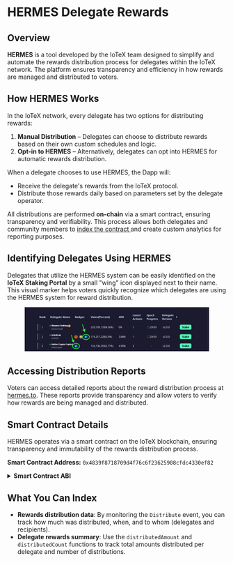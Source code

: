 # HERMES Delegate Rewards

## Overview

**HERMES** is a tool developed by the IoTeX team designed to simplify and automate the rewards distribution process for delegates within the IoTeX network. The platform ensures transparency and efficiency in how rewards are managed and distributed to voters.

## How HERMES Works

In the IoTeX network, every delegate has two options for distributing rewards:

1. **Manual Distribution** – Delegates can choose to distribute rewards based on their own custom schedules and logic.
2. **Opt-in to HERMES** – Alternatively, delegates can opt into HERMES for automatic rewards distribution.

When a delegate chooses to use HERMES, the Dapp will:

* Receive the delegate's rewards from the IoTeX protocol.
* Distribute those rewards daily based on parameters set by the delegate operator.

All distributions are performed **on-chain** via a smart contract, ensuring transparency and verifiability. This process allows both delegates and community members to [index the contract ](../chain-indexing/)and create custom analytics for reporting purposes.

## Identifying Delegates Using HERMES

Delegates that utilize the HERMES system can be easily identified on the **IoTeX Staking Portal** by a small "wing" icon displayed next to their name. This visual marker helps voters quickly recognize which delegates are using the HERMES system for reward distribution.

<figure><img src="../../../.gitbook/assets/image.png" alt=""><figcaption></figcaption></figure>

## Accessing Distribution Reports

Voters can access detailed reports about the reward distribution process at [hermes.to](https://hermes.to/). These reports provide transparency and allow voters to verify how rewards are being managed and distributed.

## Smart Contract Details

HERMES operates via a smart contract on the IoTeX blockchain, ensuring transparency and immutability of the rewards distribution process.

**Smart Contract Address:** `0x4839f8718709d4f76c6f23625908cfdc4330ef82`

<details>

<summary><strong>Smart Contract ABI</strong></summary>

```javascript
[
    {
        "type": "constructor",
        "inputs": [
            {
                "name": "_contractStartEpoch",
                "type": "uint256"
            },
            {
                "name": "_multisendAddress",
                "type": "address"
            },
            {
                "name": "_forwardRegistrationAddress",
                "type": "address"
            },
            {
                "name": "_analyticsEndpoint",
                "type": "string"
            }
        ],
        "stateMutability": "nonpayable"
    },
    {
        "type": "function",
        "name": "addAddressToWhitelist",
        "inputs": [
            {
                "name": "addr",
                "type": "address"
            }
        ],
        "outputs": [
            {
                "name": "success",
                "type": "bool"
            }
        ],
        "stateMutability": "nonpayable"
    },
    {
        "type": "function",
        "name": "addAddressesToWhitelist",
        "inputs": [
            {
                "name": "addrs",
                "type": "address[]"
            }
        ],
        "outputs": [
            {
                "name": "success",
                "type": "bool"
            }
        ],
        "stateMutability": "nonpayable"
    },
    {
        "type": "function",
        "name": "analyticsEndpoint",
        "inputs": [],
        "outputs": [
            {
                "name": "",
                "type": "string"
            }
        ],
        "stateMutability": "view"
    },
    {
        "type": "function",
        "name": "commitDistributions",
        "inputs": [
            {
                "name": "endEpoch",
                "type": "uint256"
            },
            {
                "name": "delegateNames",
                "type": "bytes32[]"
            }
        ],
        "outputs": [],
        "stateMutability": "nonpayable"
    },
    {
        "type": "function",
        "name": "contractStartEpoch",
        "inputs": [],
        "outputs": [
            {
                "name": "",
                "type": "uint256"
            }
        ],
        "stateMutability": "view"
    },
    {
        "type": "function",
        "name": "distributeRewards",
        "inputs": [
            {
                "name": "delegateName",
                "type": "bytes32"
            },
            {
                "name": "endEpoch",
                "type": "uint256"
            },
            {
                "name": "recipients",
                "type": "address[]"
            },
            {
                "name": "amounts",
                "type": "uint256[]"
            }
        ],
        "outputs": [],
        "stateMutability": "payable"
    },
    {
        "type": "function",
        "name": "distributedAmount",
        "inputs": [
            {
                "name": "",
                "type": "bytes32"
            }
        ],
        "outputs": [
            {
                "name": "",
                "type": "uint256"
            }
        ],
        "stateMutability": "view"
    },
    {
        "type": "function",
        "name": "distributedCount",
        "inputs": [
            {
                "name": "",
                "type": "bytes32"
            }
        ],
        "outputs": [
            {
                "name": "",
                "type": "uint256"
            }
        ],
        "stateMutability": "view"
    },
    {
        "type": "function",
        "name": "distributions",
        "inputs": [
            {
                "name": "",
                "type": "bytes32"
            },
            {
                "name": "",
                "type": "uint256"
            }
        ],
        "outputs": [
            {
                "name": "distributedCount",
                "type": "uint256"
            },
            {
                "name": "amount",
                "type": "uint256"
            }
        ],
        "stateMutability": "view"
    },
    {
        "type": "function",
        "name": "endEpochs",
        "inputs": [
            {
                "name": "",
                "type": "uint256"
            }
        ],
        "outputs": [
            {
                "name": "",
                "type": "uint256"
            }
        ],
        "stateMutability": "view"
    },
    {
        "type": "function",
        "name": "forwardRegistration",
        "inputs": [],
        "outputs": [
            {
                "name": "",
                "type": "address"
            }
        ],
        "stateMutability": "view"
    },
    {
        "type": "function",
        "name": "getEndEpochCount",
        "inputs": [],
        "outputs": [
            {
                "name": "",
                "type": "uint256"
            }
        ],
        "stateMutability": "view"
    },
    {
        "type": "function",
        "name": "multisender",
        "inputs": [],
        "outputs": [
            {
                "name": "",
                "type": "address"
            }
        ],
        "stateMutability": "view"
    },
    {
        "type": "function",
        "name": "owner",
        "inputs": [],
        "outputs": [
            {
                "name": "",
                "type": "address"
            }
        ],
        "stateMutability": "view"
    },
    {
        "type": "function",
        "name": "recipientEpochTracker",
        "inputs": [
            {
                "name": "",
                "type": "bytes32"
            },
            {
                "name": "",
                "type": "address"
            }
        ],
        "outputs": [
            {
                "name": "",
                "type": "uint256"
            }
        ],
        "stateMutability": "view"
    },
    {
        "type": "function",
        "name": "removeAddressFromWhitelist",
        "inputs": [
            {
                "name": "addr",
                "type": "address"
            }
        ],
        "outputs": [
            {
                "name": "success",
                "type": "bool"
            }
        ],
        "stateMutability": "nonpayable"
    },
    {
        "type": "function",
        "name": "removeAddressesFromWhitelist",
        "inputs": [
            {
                "name": "addrs",
                "type": "address[]"
            }
        ],
        "outputs": [
            {
                "name": "success",
                "type": "bool"
            }
        ],
        "stateMutability": "nonpayable"
    },
    {
        "type": "function",
        "name": "setAnalyticsEndpoint",
        "inputs": [
            {
                "name": "_endpoint",
                "type": "string"
            }
        ],
        "outputs": [],
        "stateMutability": "nonpayable"
    },
    {
        "type": "function",
        "name": "setMultisendAddress",
        "inputs": [
            {
                "name": "_multisendAddress",
                "type": "address"
            }
        ],
        "outputs": [],
        "stateMutability": "nonpayable"
    },
    {
        "type": "function",
        "name": "transferOwnership",
        "inputs": [
            {
                "name": "newOwner",
                "type": "address"
            }
        ],
        "outputs": [],
        "stateMutability": "nonpayable"
    },
    {
        "type": "function",
        "name": "whitelist",
        "inputs": [
            {
                "name": "",
                "type": "address"
            }
        ],
        "outputs": [
            {
                "name": "",
                "type": "bool"
            }
        ],
        "stateMutability": "view"
    },
    {
        "type": "event",
        "name": "CommitDistributions",
        "inputs": [
            {
                "name": "endEpoch",
                "type": "uint256",
                "indexed": false
            },
            {
                "name": "delegateNames",
                "type": "bytes32[]",
                "indexed": false
            }
        ],
        "anonymous": false
    },
    {
        "type": "event",
        "name": "Distribute",
        "inputs": [
            {
                "name": "startEpoch",
                "type": "uint256",
                "indexed": false
            },
            {
                "name": "endEpoch",
                "type": "uint256",
                "indexed": false
            },
            {
                "name": "delegateName",
                "type": "bytes32",
                "indexed": true
            },
            {
                "name": "numOfRecipients",
                "type": "uint256",
                "indexed": false
            },
            {
                "name": "totalAmount",
                "type": "uint256",
                "indexed": false
            }
        ],
        "anonymous": false
    },
    {
        "type": "event",
        "name": "OwnershipTransferred",
        "inputs": [
            {
                "name": "previousOwner",
                "type": "address",
                "indexed": true
            },
            {
                "name": "newOwner",
                "type": "address",
                "indexed": true
            }
        ],
        "anonymous": false
    },
    {
        "type": "event",
        "name": "WhitelistedAddressAdded",
        "inputs": [
            {
                "name": "addr",
                "type": "address",
                "indexed": false
            }
        ],
        "anonymous": false
    },
    {
        "type": "event",
        "name": "WhitelistedAddressRemoved",
        "inputs": [
            {
                "name": "addr",
                "type": "address",
                "indexed": false
            }
        ],
        "anonymous": false
    }
]

    
```



</details>

## **What You Can Index**

* **Rewards distribution data**: By monitoring the `Distribute` event, you can track how much was distributed, when, and to whom (delegates and recipients).
* **Delegate rewards summary**: Use the `distributedAmount` and `distributedCount` functions to track total amounts distributed per delegate and number of distributions.
